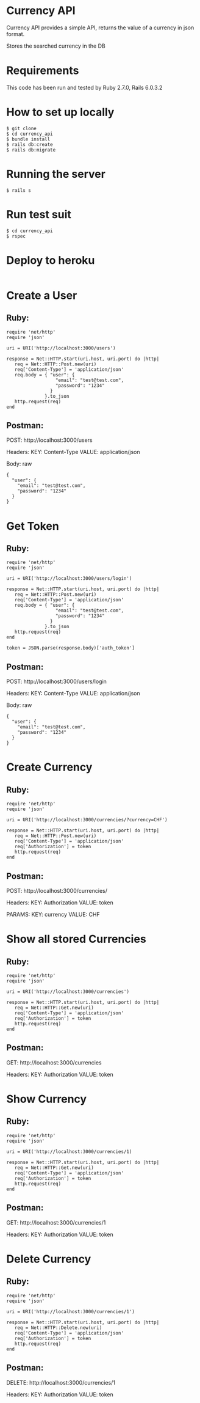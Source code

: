 # Currency API

Currency API provides a simple API, returns the value of a currency in json format.

Stores the searched currency in the DB

# Requirements

This code has been run and tested by Ruby 2.7.0, Rails 6.0.3.2

# How to set up locally

```
$ git clone
$ cd currency_api
$ bundle install
$ rails db:create
$ rails db:migrate
```

# Running the server

```
$ rails s
```

# Run test suit

```
$ cd currency_api
$ rspec
```

# Deploy to heroku

```
```

# Create a User
## Ruby:

```
require 'net/http'
require 'json'

uri = URI('http://localhost:3000/users')

response = Net::HTTP.start(uri.host, uri.port) do |http|
   req = Net::HTTP::Post.new(uri)
   req['Content-Type'] = 'application/json'
   req.body = { "user": {
                  "email": "test@test.com",
                  "password": "1234"
                }
              }.to_json
   http.request(req)
end
```

## Postman:

POST: http://localhost:3000/users

Headers: KEY: Content-Type VALUE: application/json

Body: raw
```
{
  "user": {
    "email": "test@test.com",
    "password": "1234"
  }
}
```

# Get Token
## Ruby:

```
require 'net/http'
require 'json'

uri = URI('http://localhost:3000/users/login')

response = Net::HTTP.start(uri.host, uri.port) do |http|
   req = Net::HTTP::Post.new(uri)
   req['Content-Type'] = 'application/json'
   req.body = { "user": {
                  "email": "test@test.com",
                  "password": "1234"
                }
              }.to_json
   http.request(req)
end

token = JSON.parse(response.body)['auth_token']
```

## Postman:

POST: http://localhost:3000/users/login

Headers: KEY: Content-Type VALUE: application/json

Body: raw
```
{
  "user": {
    "email": "test@test.com",
    "password": "1234"
  }
}
```

# Create Currency
## Ruby:

```
require 'net/http'
require 'json'

uri = URI('http://localhost:3000/currencies/?currency=CHF')

response = Net::HTTP.start(uri.host, uri.port) do |http|
   req = Net::HTTP::Post.new(uri)
   req['Content-Type'] = 'application/json'
   req['Authorization'] = token
   http.request(req)
end
```
## Postman:

POST: http://localhost:3000/currencies/

Headers: KEY: Authorization VALUE: token

PARAMS: KEY: currency VALUE: CHF


# Show all stored Currencies
## Ruby:

```
require 'net/http'
require 'json'

uri = URI('http://localhost:3000/currencies')

response = Net::HTTP.start(uri.host, uri.port) do |http|
   req = Net::HTTP::Get.new(uri)
   req['Content-Type'] = 'application/json'
   req['Authorization'] = token
   http.request(req)
end
```
## Postman:

GET: http://localhost:3000/currencies

Headers: KEY: Authorization VALUE: token

# Show Currency
## Ruby:

```
require 'net/http'
require 'json'

uri = URI('http://localhost:3000/currencies/1)

response = Net::HTTP.start(uri.host, uri.port) do |http|
   req = Net::HTTP::Get.new(uri)
   req['Content-Type'] = 'application/json'
   req['Authorization'] = token
   http.request(req)
end
```

## Postman:

GET: http://localhost:3000/currencies/1

Headers: KEY: Authorization VALUE: token

# Delete Currency
## Ruby:
```
require 'net/http'
require 'json'

uri = URI('http://localhost:3000/currencies/1')

response = Net::HTTP.start(uri.host, uri.port) do |http|
   req = Net::HTTP::Delete.new(uri)
   req['Content-Type'] = 'application/json'
   req['Authorization'] = token
   http.request(req)
end
```

## Postman:

DELETE: http://localhost:3000/currencies/1

Headers: KEY: Authorization VALUE: token